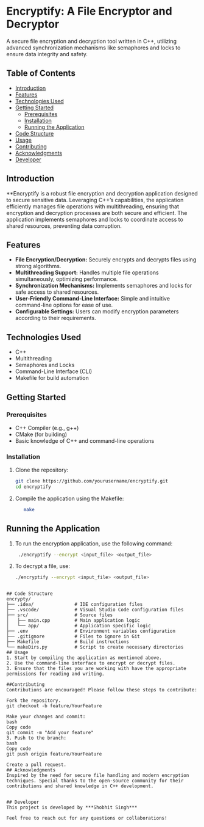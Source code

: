 # Encryptify: A File Encryptor and Decryptor
A secure file encryption and decryption tool written in C++, utilizing advanced synchronization mechanisms like semaphores and locks to ensure data integrity and safety.

## Table of Contents
- [Introduction](#introduction)
- [Features](#features)
- [Technologies Used](#technologies-used)
- [Getting Started](#getting-started)
  - [Prerequisites](#prerequisites)
  - [Installation](#installation)
  - [Running the Application](#running-the-application)
- [Code Structure](#code-structure)
- [Usage](#usage)
- [Contributing](#contributing)
- [Acknowledgments](#acknowledgments)
- [Developer](#developer)

## Introduction
**Encryptify is a robust file encryption and decryption application designed to secure sensitive data. Leveraging C++’s capabilities, the application efficiently manages file operations with multithreading, ensuring that encryption and decryption processes are both secure and efficient. The application implements semaphores and locks to coordinate access to shared resources, preventing data corruption.

## Features
- **File Encryption/Decryption:** Securely encrypts and decrypts files using strong algorithms.
- **Multithreading Support:** Handles multiple file operations simultaneously, optimizing performance.
- **Synchronization Mechanisms:** Implements semaphores and locks for safe access to shared resources.
- **User-Friendly Command-Line Interface:** Simple and intuitive command-line options for ease of use.
- **Configurable Settings:** Users can modify encryption parameters according to their requirements.

## Technologies Used
- C++
- Multithreading
- Semaphores and Locks
- Command-Line Interface (CLI)
- Makefile for build automation

## Getting Started

### Prerequisites
- C++ Compiler (e.g., g++)
- CMake (for building)
- Basic knowledge of C++ and command-line operations

### Installation
1. Clone the repository:
   ```bash
   git clone https://github.com/yourusername/encryptify.git
   cd encryptify
   
2. Compile the application using the Makefile:
   ```bash
      make
   ```

## Running the Application
1. To run the encryption application, use the following command:
   ```bash
    ./encryptify --encrypt <input_file> <output_file>
   ```
2. To decrypt a file, use:
   ```bash
   ./encryptify --encrypt <input_file> <output_file>
  ```

## Code Structure
encrypty/
├── .idea/               # IDE configuration files
├── .vscode/             # Visual Studio Code configuration files
├── src/                 # Source files
│   ├── main.cpp         # Main application logic
│   └── app/             # Application specific logic
├── .env                 # Environment variables configuration
├── .gitignore           # Files to ignore in Git
├── Makefile             # Build instructions
└── makeDirs.py          # Script to create necessary directories
## Usage
1. Start by compiling the application as mentioned above.
2. Use the command-line interface to encrypt or decrypt files.
3. Ensure that the files you are working with have the appropriate permissions for reading and writing.

##Contributing
Contributions are encouraged! Please follow these steps to contribute:

Fork the repository.
git checkout -b feature/YourFeature

Make your changes and commit:
bash
Copy code
git commit -m "Add your feature"
3. Push to the branch:
bash
Copy code
git push origin feature/YourFeature

Create a pull request.
## Acknowledgments
Inspired by the need for secure file handling and modern encryption techniques. Special thanks to the open-source community for their contributions and shared knowledge in C++ development.


## Developer
This project is developed by ***Shobhit Singh***

Feel free to reach out for any questions or collaborations!

